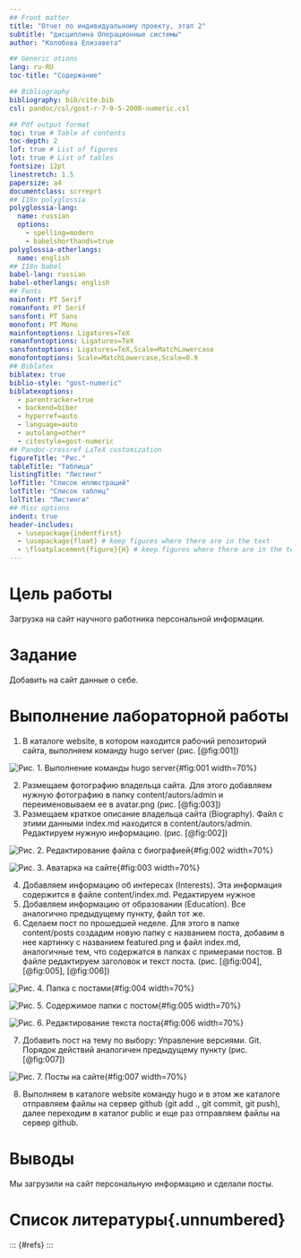 ```yaml
---
## Front matter
title: "Отчет по индивидуальному проекту, этап 2"
subtitle: "дисциплина Операционные системы"
author: "Колобова Елизавета"

## Generic otions
lang: ru-RU
toc-title: "Содержание"

## Bibliography
bibliography: bib/cite.bib
csl: pandoc/csl/gost-r-7-0-5-2008-numeric.csl

## Pdf output format
toc: true # Table of contents
toc-depth: 2
lof: true # List of figures
lot: true # List of tables
fontsize: 12pt
linestretch: 1.5
papersize: a4
documentclass: scrreprt
## I18n polyglossia
polyglossia-lang:
  name: russian
  options:
	- spelling=modern
	- babelshorthands=true
polyglossia-otherlangs:
  name: english
## I18n babel
babel-lang: russian
babel-otherlangs: english
## Fonts
mainfont: PT Serif
romanfont: PT Serif
sansfont: PT Sans
monofont: PT Mono
mainfontoptions: Ligatures=TeX
romanfontoptions: Ligatures=TeX
sansfontoptions: Ligatures=TeX,Scale=MatchLowercase
monofontoptions: Scale=MatchLowercase,Scale=0.9
## Biblatex
biblatex: true
biblio-style: "gost-numeric"
biblatexoptions:
  - parentracker=true
  - backend=biber
  - hyperref=auto
  - language=auto
  - autolang=other*
  - citestyle=gost-numeric
## Pandoc-crossref LaTeX customization
figureTitle: "Рис."
tableTitle: "Таблица"
listingTitle: "Листинг"
lofTitle: "Список иллюстраций"
lotTitle: "Список таблиц"
lolTitle: "Листинги"
## Misc options
indent: true
header-includes:
  - \usepackage{indentfirst}
  - \usepackage{float} # keep figures where there are in the text
  - \floatplacement{figure}{H} # keep figures where there are in the text
---
```


# Цель работы

Загрузка на сайт научного работника персональной информации.

# Задание

Добавить на сайт данные о себе.


# Выполнение лабораторной работы
1. В каталоге website, в котором находится рабочий репозиторий сайта, выполняем команду hugo server (рис. [@fig:001])

![Рис. 1. Выполнение команды hugo server](image/p2.png){#fig:001 width=70%}

2. Размещаем фотографию владельца сайта. Для этого добавляем нужную фотографию в папку content/autors/admin и переименовываем ее в avatar.png (рис. [@fig:003])
3. Размещаем краткое описание владельца сайта (Biography). Файл с этими данными index.md находится в content/autors/admin. Редактируем нужную информацию. (рис. [@fig:002])

![Рис. 2. Редактирование файла с биографией](image/p1.png){#fig:002 width=70%}

![Рис. 3. Аватарка на сайте](image/p3.png){#fig:003 width=70%}

4. Добавляем информацию об интересах (Interests). Эта информация содержится в файле content/index.md. Редактируем нужное
5. Добавляем информацию от образовании (Education). Все аналогично предыдущему пункту, файл тот же.
6. Сделаем пост по прошедшей неделе. Для этого в папке content/posts создадим новую папку с названием поста, добавим в нее картинку с названием featured.png и файл index.md, аналогичные тем, что содержатся в папках с примерами постов. В файле редактируем заголовок и текст поста. (рис. [@fig:004], [@fig:005], [@fig:006])

![Рис. 4. Папка с постами](image/p5.png){#fig:004 width=70%}

![Рис. 5. Содержимое папки с постом](image/p6.png){#fig:005 width=70%}

![Рис. 6. Редактирование текста поста](image/p7.png){#fig:006 width=70%}

7. Добавить пост на тему по выбору:
   Управление версиями. Git. 
   Порядок действий аналогичен предыдущему пункту (рис. [@fig:007])
  
 ![Рис. 7. Посты на сайте](image/p4.png){#fig:007 width=70%}
 
8. Выполняем в каталоге website команду hugo и в этом же каталоге отправляем файлы на сервер github (git add ., git commit, git push), далее переходим в каталог public и еще раз отправляем файлы на сервер github.


# Выводы

Мы загрузили на сайт персональную информацию и сделали посты.
# Список литературы{.unnumbered}

::: {#refs}
:::
